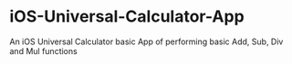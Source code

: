# iOS-Universal-Calculator-App
An iOS Universal Calculator basic App of performing basic Add, Sub, Div and Mul functions 
